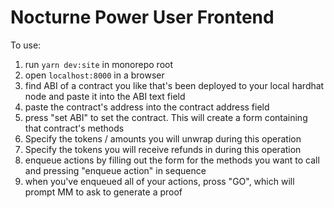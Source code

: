# Nocturne Power User Frontend 

To use:
1. run `yarn dev:site` in monorepo root
2. open `localhost:8000` in a browser
3. find ABI of a contract you like that's been deployed to your local hardhat node and paste it into the ABI text field
4. paste the contract's address into the contract address field
5. press "set ABI" to set the contract. This will create a form containing that contract's methods
6. Specify the tokens / amounts you will unwrap during this operation
7. Specify the tokens you will receive refunds in during this operation
8. enqueue actions by filling out the form for the methods you want to call and pressing "enqueue action" in sequence
9. when you've enqueued all of your actions, pross "GO", which will prompt MM to ask to generate a proof

